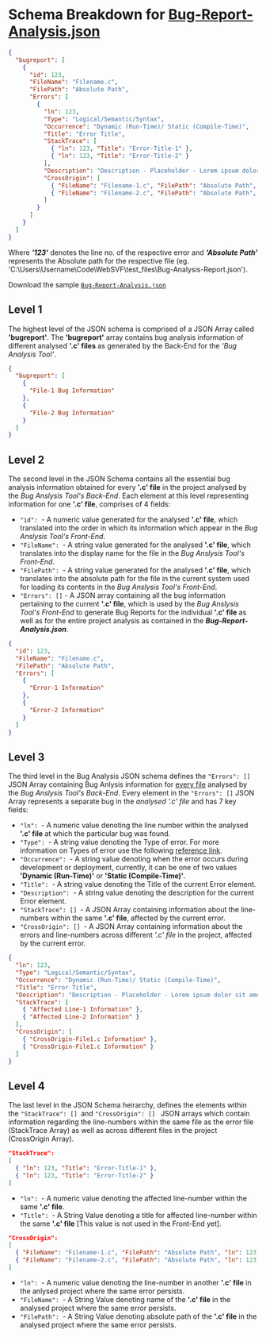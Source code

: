 # Schema Breakdown for [Bug-Report-Analysis.json](/Bug-Analysis-Report.json.md)

```json
{
  "bugreport": [
    {
      "id": 123,
      "FileName": "Filename.c",
      "FilePath": "Absolute Path",
      "Errors": [
        {
          "ln": 123,
          "Type": "Logical/Semantic/Syntax",
          "Occurrence": "Dynamic (Run-Time)/ Static (Compile-Time)",
          "Title": "Error Title",
          "StackTrace": [
            { "ln": 123, "Title": "Error-Title-1" },
            { "ln": 123, "Title": "Error-Title-2" }
          ],
          "Description": "Description - Placeholder - Lorem ipsum dolor sit amet, consectetur adipiscing elit, sed do eiusmod tempor incididunt ut labore et dolore magna aliqua.",
          "CrossOrigin": [
            { "FileName": "Filename-1.c", "FilePath": "Absolute Path", "ln": 123 },
            { "FileName": "Filename-2.c", "FilePath": "Absolute Path", "ln": 123 }
          ]
        }
      ]
    }
  ]
}
```
Where ***'123'*** denotes the line no. of the respective error and ***'Absolute Path'*** represents the Absolute path for the respective file (eg. 'C:\Users\Username\Code\WebSVF\test_files\Bug-Analysis-Report.json').

Download the sample [`Bug-Report-Analysis.json`](https://github.com/SVF-tools/WebSVF/releases/download/0.9.0/Bug-Analysis-Report.json)

## **Level 1**
The highest level of the JSON schema is comprised of a JSON Array called **'bugreport'**. The **'bugreport'** array contains bug analysis information of different analysed **'.c' files** as generated by the Back-End for the *'Bug Analysis Tool'*.

```json
{
  "bugreport": [
    {
      "File-1 Bug Information"
    },
    {
      "File-2 Bug Information"
    }
  ]
}
```

## **Level 2**
The second level in the JSON Schema contains all the essential bug analysis information obtained for every **'.c' file** in the project analysed by the *Bug Anslysis Tool's Back-End*. Each element at this level representing information for one **'.c' file**, comprises of 4 fields:

- ``"id": ``- A numeric value generated for the analysed **'.c' file**, which translated into the order in which its information which appear in the *Bug Anslysis Tool's Front-End*.
- ``"FileName": ``- A string value generated for the analysed **'.c' file**, which translates into the display name for the file in the *Bug Anslysis Tool's Front-End*.
- ``"FilePath": ``- A string value generated for the analysed **'.c' file**, which translates into the absolute path for the file in the current system used for loading its contents in the *Bug Anslysis Tool's Front-End*.
- ``"Errors": []`` -  A JSON array containing all the bug information pertaining to the current **'.c' file**, which is used by the *Bug Anslysis Tool's Front-End* to generate Bug Reports for the individual **'.c' file** as well as for the entire project analysis as contained in the ***Bug-Report-Analysis.json***.

```json
{
  "id": 123,
  "FileName": "Filename.c",
  "FilePath": "Absolute Path",
  "Errors": [
    {
      "Error-1 Information"
    },
    {
      "Error-2 Information"  
    }
  ]
}
```

## **Level 3**
The third level in the Bug Analysis JSON schema defines the ``"Errors": []`` JSON Array containing Bug Anlysis information for [every file]() analysed by the *Bug Anslysis Tool's Back-End*. Every element in the ``"Errors": []`` JSON Array represents a separate bug in the *analysed '.c' file* and has 7 key fields:

- ``"ln": ``- A numeric value denoting the line number within the analysed **'.c' file** at which the particular bug was found.
- ``"Type": ``- A string value denoting the Type of error. For more information on Types of error use the following [reference link](../src/WebSVF-frontend-server/README.md#reference).
- ``"Occurrence": ``- A string value denoting when the error occurs during development or deployment, currently, it can be one of two values **'Dynamic (Run-Time)'** or **'Static (Compile-Time)'**.
- ``"Title": ``- A string value denoting the Title of the current Error element.
- ``"Description": ``- A string value denoting the description for the current Error element.
- ``"StackTrace": [] ``- A JSON Array containing information about the line-numbers within the same **'.c' file**, affected by the current error.
- ``"CrossOrigin": [] ``- A JSON Array containing information about the errors and line-numbers across different *'.c' file* in the project, affected by the current error.

```json
{
  "ln": 123,
  "Type": "Logical/Semantic/Syntax",
  "Occurrence": "Dynamic (Run-Time)/ Static (Compile-Time)",
  "Title": "Error Title",
  "Description": "Description - Placeholder - Lorem ipsum dolor sit amet, consectetur adipiscing elit, sed do eiusmod tempor incididunt ut labore et dolore magna aliqua.",
  "StackTrace": [
    { "Affected Line-1 Information" },
    { "Affected Line-2 Information" }
  ],
  "CrossOrigin": [
    { "CrossOrigin-File1.c Information" },
    { "CrossOrigin-File1.c Information" }
  ]
}
```

## **Level 4**
The last level in the JSON Schema heirarchy, defines the elements within the ``"StackTrace": [] ``and ``"CrossOrigin": [] `` JSON arrays which contain information regarding the line-numbers within the same file as the error file (StackTrace Array) as well as across different files in the project (CrossOrigin Array).

```json
"StackTrace": 
[
  { "ln": 123, "Title": "Error-Title-1" },
  { "ln": 123, "Title": "Error-Title-2" }
]
```
- ``"ln": ``- A numeric value denoting the affected line-number within the same **'.c' file**.
- ``"Title": ``- A String Value denoting a title for affected line-number within the same **'.c' file** [This value is not used in the Front-End yet].

```json
"CrossOrigin": 
[
  { "FileName": "Filename-1.c", "FilePath": "Absolute Path", "ln": 123 },
  { "FileName": "Filename-2.c", "FilePath": "Absolute Path", "ln": 123 }
]
```
- ``"ln": ``- A numeric value denoting the line-number in another **'.c' file** in the anlysed project where the same error persists.
- ``"FileName": ``- A String Value denoting name of the **'.c' file** in the analysed project where the same error persists.
- ``"FilePath": ``- A String Value denoting absolute path of the **'.c' file** in the analysed project where the same error persists.
